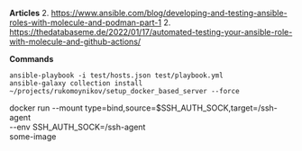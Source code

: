 **Articles**
2. https://www.ansible.com/blog/developing-and-testing-ansible-roles-with-molecule-and-podman-part-1
2. https://thedatabaseme.de/2022/01/17/automated-testing-your-ansible-role-with-molecule-and-github-actions/

**Commands**
```shell
ansible-playbook -i test/hosts.json test/playbook.yml
ansible-galaxy collection install ~/projects/rukomoynikov/setup_docker_based_server --force
```

docker run --mount type=bind,source=$SSH_AUTH_SOCK,target=/ssh-agent \
--env SSH_AUTH_SOCK=/ssh-agent \
some-image
